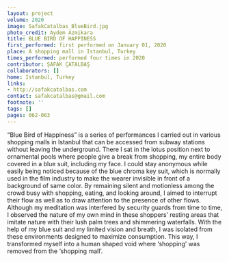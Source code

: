 ```yaml
---
layout: project
volume: 2020
image: SafakCatalbas_BlueBird.jpg
photo_credit: Aydem Azmikara
title: BLUE BIRD OF HAPPINESS
first_performed: first performed on January 01, 2020
place: A shopping mall in Istanbul, Turkey
times_performed: performed four times in 2020
contributor: ŞAFAK ÇATALBAŞ
collaborators: []
home: Istanbul, Turkey
links:
- http://safakcatalbas.com
contact: safakcatalbas@gmail.com
footnote: ''
tags: []
pages: 062-063
---
```




“Blue Bird of Happiness” is a series of performances I carried out in various shopping malls in Istanbul that can be accessed from subway stations without leaving the underground. There I sat in the lotus position next to ornamental pools where people give a break from shopping, my entire body covered in a blue suit, including my face. I could stay anonymous while easily being noticed because of the blue chroma key suit, which is normally used in the film industry to make the wearer invisible in front of a background of same color. By remaining silent and motionless among the crowd busy with shopping, eating, and looking around, I aimed to interrupt their flow as well as to draw attention to the presence of other flows. Although my meditation was interfered by security guards from time to time, I observed the nature of my own mind in these shoppers’ resting areas that imitate nature with their lush palm trees and shimmering waterfalls. With the help of my blue suit and my limited vision and breath, I was isolated from these environments designed to maximize consumption. This way, I transformed myself into a human shaped void where ‘shopping’ was removed from the ‘shopping mall’.
